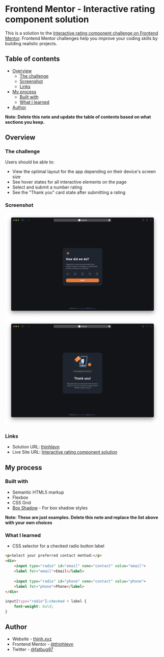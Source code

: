 # Frontend Mentor - Interactive rating component solution

This is a solution to the [Interactive rating component challenge on Frontend Mentor](https://www.frontendmentor.io/challenges/interactive-rating-component-koxpeBUmI). Frontend Mentor challenges help you improve your coding skills by building realistic projects. 

## Table of contents

- [Overview](#overview)
  - [The challenge](#the-challenge)
  - [Screenshot](#screenshot)
  - [Links](#links)
- [My process](#my-process)
  - [Built with](#built-with)
  - [What I learned](#what-i-learned)
- [Author](#author)

**Note: Delete this note and update the table of contents based on what sections you keep.**

## Overview

### The challenge

Users should be able to:

- View the optimal layout for the app depending on their device's screen size
- See hover states for all interactive elements on the page
- Select and submit a number rating
- See the "Thank you" card state after submitting a rating

### Screenshot

![form](./screenshoot/form.png)
![thankyou](./screenshoot/thankyou.png)

### Links

- Solution URL: [thinhlevn](https://github.com/thinhlevn/Frontend-Mentor---Interactive-rating-component-solution/settings/pages)
- Live Site URL: [Interactive rating component solution](https://thinhlevn.github.io/Frontend-Mentor---Interactive-rating-component-solution/)

## My process

### Built with

- Semantic HTML5 markup
- Flexbox
- CSS Grid
- [Box Shadow](https://box-shadow.dev) - For box shadow styles

**Note: These are just examples. Delete this note and replace the list above with your own choices**

### What I learned

- CSS selector for a checked radio button label

```html
<p>Select your preferred contact method:</p>
<div>
    <input type="radio" id="email" name="contact" value="email">
    <label for="email">Email</label>
 
    <input type="radio" id="phone" name="contact" value="phone">
    <label for="phone">Phone</label>
</div>
```
```css
input[type="radio"]:checked + label {
    font-weight: bold;
}
```
## Author

- Website - [thinh.xyz](https://thinh.xyz)
- Frontend Mentor - [@thinhlevn](https://www.frontendmentor.io/profile/thinhlevn)
- Twitter - [@fatbug97](https://www.twitter.com/fatbug97)
